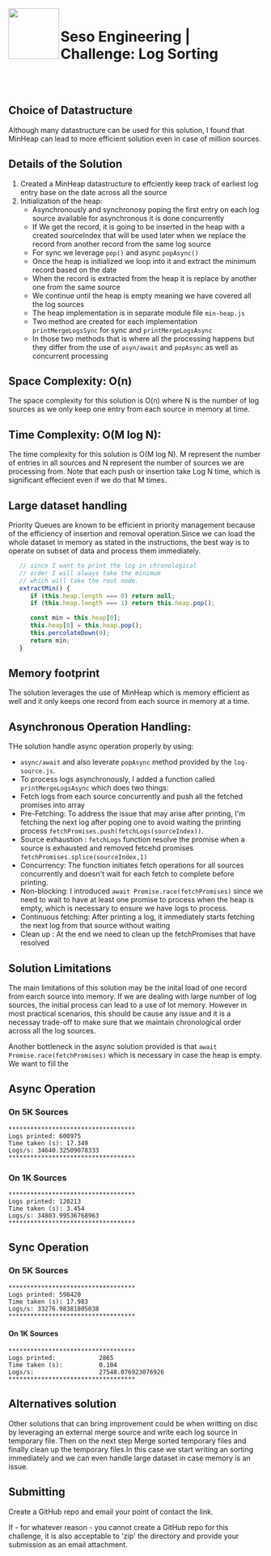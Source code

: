 <img align="left" width="100px" height="100px" src="/assets/seso-eng-logo.png">

# Seso Engineering | Challenge: Log Sorting

<br>
<br>

## Choice of Datastructure

Although many datastructure can be used for this solution, I found that MinHeap can lead to more efficient solution even in case of million sources.

## Details of the Solution

1. Created a MinHeap datastructure to effciently keep track of earliest log entry base on the date across all the source
2. Initialization of the heap:
   -  Asynchronously and synchronosy poping the first entry on each log source available for asynchronous it is done concurrently
   -  If We get the record, it is going to be inserted in the heap with a created sourceIndex that will be used later when we replace
      the record from another record from the same log source
   -  For sync we leverage `pop()` and async `popAsync()`
   -  Once the heap is initialized we loop into it and extract the minimum record based on the date
   -  When the record is extracted from the heap it is replace by another one from the same source
   -  We continue until the heap is empty meaning we have covered all the log sources
   -  The heap implementation is in separate module file `min-heap.js`
   -  Two method are created for each implementation `printMergeLogsSync` for sync and `printMergeLogsAsync`
   -  In those two methods that is where all the processing happens but they differ from the use of `asyn/await` and `popAsync` as well as
      concurrent processing

## Space Complexity: O(n)

The space complexity for this solution is O(n) where N is the number of log sources as we only keep one entry from each source in memory at time.

## Time Complexity: O(M log N):

The time complexity for this solution is O(M log N). M represent the number of entries in all sources and N represent the number of sources we are processing from. Note that each push or insertion take Log N time, which is significant effecient even if we do that M times.

## Large dataset handling

Priority Queues are known to be efficient in priority management because of the efficiency of insertion and removal operation.Since we can load the whole dataset in memory as stated in the instructions, the best way is to operate on subset of data and process them immediately.

```javascript
   // since I want to print the log in chronological
   // order I will always take the minimum
   // which will take the root node.
   extractMin() {
      if (this.heap.length === 0) return null;
      if (this.heap.length === 1) return this.heap.pop();

      const min = this.heap[0];
      this.heap[0] = this.heap.pop();
      this.percolateDown(0);
      return min;
   }
```

## Memory footprint

The solution leverages the use of MinHeap which is memory efficient as well and it only keeps one record from each source in memory at a time.

## Asynchronous Operation Handling:

THe solution handle async operation properly by using:

-  `async/await` and also leverate `popAsync` method provided by the `log-source.js`.
-  To process logs asynchronously, I added a function called `printMergeLogsAsync` which does two things:
-  Fetch logs from each source concurrently and push all the fetched promises into array
-  Pre-Fetching: To address the issue that may arise after printing, I'm fetching the next log after poping one to avoid waiting the printing process `fetchPromises.push(fetchLogs(sourceIndex))`.
-  Source exhaustion : `fetchLogs` function resolve the promise when a source is exhausted and removed fetcehd promises `fetchPromises.splice(sourceIndex,1)`
-  Concurrency: The function initiates fetch operations for all sources concurrently and doesn't wait for each fetch to complete before printing.
-  Non-blocking: I introduced `await Promise.race(fetchPromises)` since we need to wait to have at least one promise to process when the heap is empty, which is necessary to ensure we have logs to process.
-  Continuous fetching: After printing a log, it immediately starts fetching the next log from that source without waiting
-  Clean up : At the end we need to clean up the fetchPromises that have resolved

## Solution Limitations

The main limitations of this solution may be the inital load of one record from earch source into memory. If we are dealing with large number of log sources, the initial process can lead to a use of lot memory. However in most practical scenarios, this should be cause any issue and it is a necessay trade-off to make sure that we maintain chronological order across all the log sources.

Another bottleneck in the async solution provided is that `await Promise.race(fetchPromises)` which is necessary in case the heap is empty. We want to fill the

## Async Operation

### On 5K Sources

```text
***********************************
Logs printed: 600975
Time taken (s): 17.349
Logs/s: 34640.32509078333
***********************************
```

### On 1K Sources

```text
***********************************
Logs printed: 120213
Time taken (s): 3.454
Logs/s: 34803.99536768963
***********************************
```

## Sync Operation

### On 5K Sources

```text
***********************************
Logs printed: 598420
Time taken (s): 17.983
Logs/s: 33276.98381805038
***********************************
```

#### On 1K Sources

```text
***********************************
Logs printed:            2865
Time taken (s):          0.104
Logs/s:                  27548.076923076926
***********************************
```

## Alternatives solution

Other solutions that can bring improvement could be when writting on disc by leveraging an external merge source and write each log source in temporary file. Then on the next step Merge sorted temporary files and finally clean up the temporary files.In this case we start writing an sorting immediately and we can even handle large dataset in case memory is an issue.

## Submitting

Create a GitHub repo and email your point of contact the link.

If - for whatever reason - you cannot create a GitHub repo for this challenge, it is also acceptable to 'zip' the directory and provide your submission as an email attachment.
